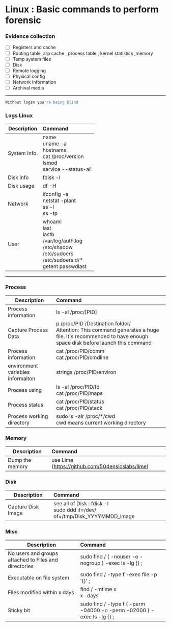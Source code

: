 # Linux  : Basic commands to perform forensic
### Evidence collection
- [ ] Registers and cache
- [ ] Routing table, arp cache , process table , kernel statistics ,memory
- [ ] Temp system files
- [ ] Disk
- [ ] Remote logging
- [ ] Physical config
- [ ] Network Information
- [ ] Archival media
----------------------
```bash
Without logsm you're being blind
```

### Logs Linux
|Description|Command|
|-------|:-----------------|
|System Info.|name<br />uname -a<br />hostname<br />cat /proc/version<br />lsmod<br />service --status-all|
|Disk info|fdisk -l|
|Disk usage|df -H|
|Network|ifconfig -a<br />netstat -plant<br />ss -l<br />ss -tp|
|User|whoami<br />last<br />lastb<br />/var/log/auth.log<br />/etc/shadow<br />/etc/sudoers<br />/etc/sudoers.d/*<br />getent passwdlast|


----------------------
### Process
|Description|Command|
|-------|:-----------------|
|Process information|ls -al /proc/[PID]|
|Capture Process Data|p /proc/PID /Destination folder/<br />Attention: This command generates a huge file. It's recommended to have enough space disk before launch this command|
|Process information|cat /proc/PID/comm<br />cat /proc/PID/cmdline|
|environment variables informaiton|strings /proc/PID/environ|
|Process using|ls -al /proc/PID/fd <br />cat /proc/PID/maps|
|Process status|cat /proc/PID/status<br />cat /proc/PID/stack|
|Process working directory|sudo ls -alr /proc/*/cwd<br />cwd means current working directory|
### Memory
|Description|Command|
|-------|:-----------------|
|Dump the memory|use Lime (https://github.com/504ensicslabs/lime)|
### Disk
|Description|Command|
|-------|:-----------------|
|Capture Disk Image|see all of Disk : fdisk -l<br />sudo ddd if=/dev/<Disk ID> of=/tmp/Disk_YYYYMMDD_image|
### Misc
|Description|Command|
|-------|:-----------------|
|No users and groups attached to Files and directories|sudo find / \( -nouser -o -nogroup \) -exec ls -lg {} \;|
|Executable on file system|sudo find / -type f -exec file -p '{}' \; |grep ELF|
|Files modified within x days|find / -mtime x <br />x : days|
|Sticky bit|sudo find / -type f \( -perm -04000 -o -perm -02000 \) -exec ls -lg {} \;|

